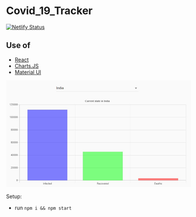 # Covid_19_Tracker

[![Netlify Status](https://api.netlify.com/api/v1/badges/95424813-6d63-4df0-8732-3fd8a27d19ff/deploy-status)](https://app.netlify.com/sites/19covid-tracker/deploys)


## Use of 
- [React](https://reactjs.org/)
- [Charts.JS](https://www.chartjs.org/)
- [Material UI](http://material-ui.com/)

![Covid_19](https://github.com/Vranjan7077/Covid_19_Tracker/blob/master/covid_19_india.jpg?raw=true)


Setup:
- run ```npm i && npm start```



